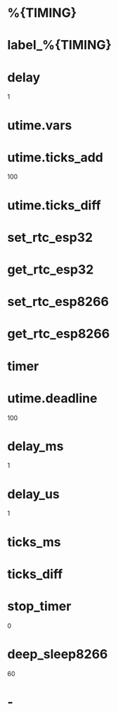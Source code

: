 # %{TIMING}
<category name="%{TIMING}">

# label_%{TIMING}
<label text="%{TIMING}"></label>

# delay
<block type="delay">
  <value name="TIME">
    <shadow type="math_number">
      <field name="NUM">1</field>
    </shadow>
  </value>
</block>

# utime.vars
<block type="utime.vars"></block>

# utime.ticks_add
<block type="utime.ticks_add">
   <value name="TIME1">
    <shadow type="utime.vars"></shadow>
  </value>
  <value name="TIME2">
  <shadow type="math_number">
    <field name="NUM">100</field>
  </shadow>
  </value>
</block>

# utime.ticks_diff
<block type="utime.ticks_diff"></block>

# set_rtc_esp32
<block type="set_rtc_esp32"></block>

# get_rtc_esp32
<block type="get_rtc_esp32"></block>

# set_rtc_esp8266
<block type="set_rtc_esp8266"></block>

# get_rtc_esp8266
<block type="get_rtc_esp8266"></block>

# timer
<block type="timer"></block>

# utime.deadline
<block type="utime.deadline">
  <value name="TIME">
  <shadow type="math_number">
    <field name="NUM">100</field>
  </shadow>
  </value>
</block>

# delay_ms
<block type="delay_ms">
  <value name="time">
    <shadow type="math_number">
      <field name="NUM">1</field>
    </shadow>
  </value>
</block>

# delay_us
<block type="delay_us">
  <value name="time">
    <shadow type="math_number">
      <field name="NUM">1</field>
    </shadow>
  </value>
</block>

# ticks_ms
<block type="ticks_ms"></block>

# ticks_diff
<block type="ticks_diff"></block>

# stop_timer
<block type="stop_timer">
  <value name="timerNumber">
    <shadow type="math_number">
      <field name="NUM">0</field>
    </shadow>
  </value>
</block>

# deep_sleep8266 
<block type="deep_sleep8266">
  <value name="interval">
    <shadow type="math_number">
      <field name="NUM">60</field>
    </shadow>
  </value>
</block>

# -
